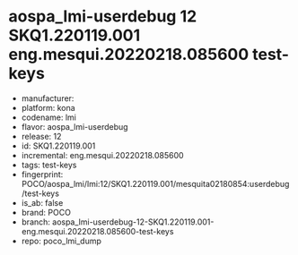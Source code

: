 # aospa_lmi-userdebug 12 SKQ1.220119.001 eng.mesqui.20220218.085600 test-keys
- manufacturer: 
- platform: kona
- codename: lmi
- flavor: aospa_lmi-userdebug
- release: 12
- id: SKQ1.220119.001
- incremental: eng.mesqui.20220218.085600
- tags: test-keys
- fingerprint: POCO/aospa_lmi/lmi:12/SKQ1.220119.001/mesquita02180854:userdebug/test-keys
- is_ab: false
- brand: POCO
- branch: aospa_lmi-userdebug-12-SKQ1.220119.001-eng.mesqui.20220218.085600-test-keys
- repo: poco_lmi_dump
